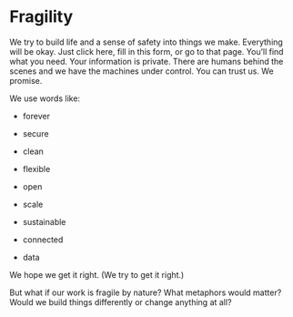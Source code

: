 

# Fragility

We try to build life and a sense of safety into things we make. Everything will be okay. Just click here, fill
in this form, or go to that page. You’ll find what you need. Your information is private. There are humans
behind the scenes and we have the machines under control. You can trust us. We promise.

We use words like:

 *  forever

 *  secure

 *  clean

 *  flexible

 *  open

 *  scale

 *  sustainable

 *  connected

 *  data

We hope we get it right. (We try to get it right.)

But what if our work is fragile by nature? What metaphors would matter? Would we build things differently or
change anything at all?
